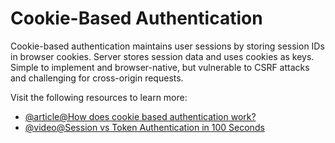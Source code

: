 # Cookie-Based Authentication

Cookie-based authentication maintains user sessions by storing session IDs in browser cookies. Server stores session data and uses cookies as keys. Simple to implement and browser-native, but vulnerable to CSRF attacks and challenging for cross-origin requests.

Visit the following resources to learn more:

- [@article@How does cookie based authentication work?](https://stackoverflow.com/questions/17769011/how-does-cookie-based-authentication-work)
- [@video@Session vs Token Authentication in 100 Seconds](https://www.youtube.com/watch?v=UBUNrFtufWo)